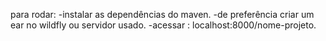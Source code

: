 para rodar:
-instalar as dependências do maven.
-de preferência criar um ear no wildfly ou servidor usado.
-acessar : localhost:8000/nome-projeto.
